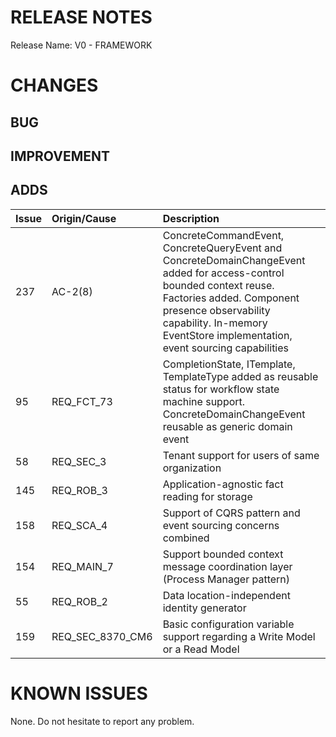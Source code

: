 # RELEASE NOTES

Release Name: V0 - FRAMEWORK

# CHANGES
## BUG

## IMPROVEMENT

## ADDS
| Issue | Origin/Cause     | Description                                                                                                                                                                                                                                           |
|:------|:-----------------|:------------------------------------------------------------------------------------------------------------------------------------------------------------------------------------------------------------------------------------------------------|
| 237   | AC-2(8)          | ConcreteCommandEvent, ConcreteQueryEvent and ConcreteDomainChangeEvent added for access-control bounded context reuse. Factories added. Component presence observability capability. In-memory EventStore implementation, event sourcing capabilities |
| 95    | REQ_FCT_73       | CompletionState, ITemplate, TemplateType added as reusable status for workflow state machine support. ConcreteDomainChangeEvent reusable as generic domain event                                                                                      |
| 58    | REQ_SEC_3        | Tenant support for users of same organization                                                                                                                                                                                                         |
| 145   | REQ_ROB_3        | Application-agnostic fact reading for storage                                                                                                                                                                                                         |
| 158   | REQ_SCA_4        | Support of CQRS pattern and event sourcing concerns combined                                                                                                                                                                                          |
| 154   | REQ_MAIN_7       | Support bounded context message coordination layer (Process Manager pattern)                                                                                                                                                                          |
| 55    | REQ_ROB_2        | Data location-independent identity generator                                                                                                                                                                                                          |
| 159   | REQ_SEC_8370_CM6 | Basic configuration variable support regarding a Write Model or a Read Model                                                                                                                                                                          |

# KNOWN ISSUES
None. Do not hesitate to report any problem.

